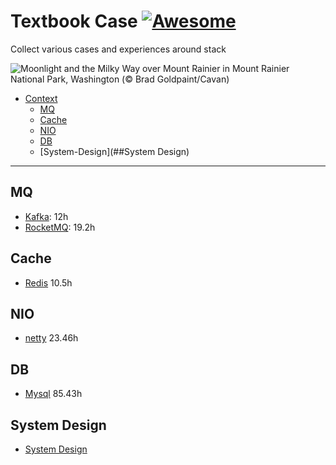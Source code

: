 # Textbook Case   [![Awesome](https://awesome.re/badge.svg)](https://awesome.re)

Collect various cases and experiences around stack

![Moonlight and the Milky Way over Mount Rainier in Mount Rainier National Park, Washington (© Brad Goldpaint/Cavan)](https://cn.bing.com/th?id=OHR.MoonlightRainier_EN-US6336057354_UHD.jpg)

- [Context](#textbook-case)
  - [MQ](#MQ)
  - [Cache](#Cache)
  - [NIO](#NIO)
  - [DB](#DB)
  - [System-Design](##System Design)

- - -

## MQ

* [Kafka](https://www.bilibili.com/video/BV1vr4y1677k): 12h
* [RocketMQ](https://www.bilibili.com/video/BV1cf4y157sz): 19.2h

## Cache

* [Redis](https://www.bilibili.com/video/BV1Rv41177Af) 10.5h

## NIO

* [netty](https://www.bilibili.com/video/BV1py4y1E7oA) 23.46h

## DB

* [Mysql](https://www.bilibili.com/video/BV1iq4y1u7vj) 85.43h

## System Design

* [System Design](https://github.com/donnemartin/system-design-primer/blob/master/README-zh-Hans.md)
